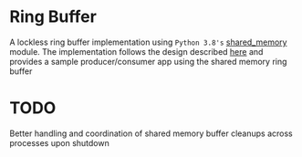 # Ring Buffer

A lockless ring buffer implementation using `Python 3.8's` [shared_memory](https://docs.python.org/3.9/library/multiprocessing.shared_memory.html) module.
The implementation follows the design described [here](https://ferrous-systems.com/blog/lock-free-ring-buffer/) and provides a sample producer/consumer app using the shared memory ring buffer


# TODO
Better handling and coordination of shared memory buffer cleanups across processes upon shutdown
